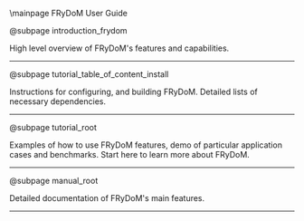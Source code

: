 \mainpage FRyDoM User Guide

@subpage introduction_frydom

High level overview of FRyDoM's features and capabilities.

---

@subpage tutorial_table_of_content_install 

Instructions for configuring, and building FRyDoM. Detailed lists of necessary dependencies. 

---

@subpage tutorial_root

Examples of how to use FRyDoM features, demo of particular application cases and benchmarks.
Start here to learn more about FRyDoM.

---

@subpage manual_root

Detailed documentation of FRyDoM's main features.

---